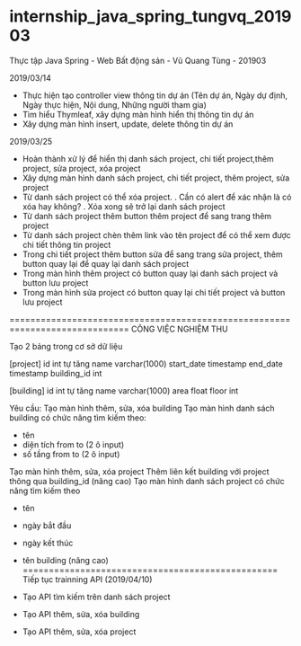 # internship_java_spring_tungvq_201903
Thực tập Java Spring - Web Bất động sản - Vũ Quang Tùng - 201903

2019/03/14
+ Thực hiện tạo controller view thông tin dự án (Tên dự án, Ngày dự định, Ngày thực hiện, Nội dung, Những người tham gia)
+ Tìm hiểu Thymleaf, xây dựng màn hình hiển thị thông tin dự án
+ Xây dựng màn hình insert, update, delete thông tin dự án


2019/03/25
+ Hoàn thành xử lý để hiển thị danh sách project, chi tiết project,thêm project, sửa project, xóa project
+ Xây dựng màn hình danh sách project, chi tiết project, thêm project, sửa project
+ Từ danh sách project có thể xóa project. . Cần có alert để xác nhận là có xóa hay không? . Xóa xong sẽ trở lại danh sách project
+ Từ danh sách project thêm button thêm project để sang trang thêm project
+ Từ danh sách project chèn thêm link vào tên project để có thể xem được chi tiết thông tin project
+ Trong chi tiết project thêm button sửa để sang trang sửa project, thêm button quay lại để quay lại danh sách project
+ Trong màn hình thêm project có button quay lại danh sách project và button lưu project
+ Trong màn hình sửa project có button quay lại chi tiết project và button lưu project

=============================================================================
CÔNG VIỆC NGHIỆM THU

Tạo 2 bảng trong cơ sở dữ liệu

[project]
id int tự tăng
name varchar(1000)
start_date timestamp
end_date timestamp
building_id int

[building]
id int tự tăng
name varchar(1000)
area float
floor int

Yêu cầu:
Tạo màn hình thêm, sửa, xóa building
Tạo màn hình danh sách building có chức năng tìm kiếm theo:
 + tên
 + diện tích from to (2 ô input)
 + số tầng from to (2 ô input)

Tạo màn hình thêm, sửa, xóa project
Thêm liên kết building với project thông qua building_id (nâng cao)
Tạo màn hình danh sách project có chức năng tìm kiếm theo 
 + tên
 + ngày bắt đầu
 + ngày kết thúc
 + tên building (nâng cao)
=================================================
Tiếp tục trainning API (2019/04/10)

+ Tạo API tìm kiếm trên danh sách project
+ Tạo API thêm, sửa, xóa building
+ Tạo API thêm, sửa, xóa project
